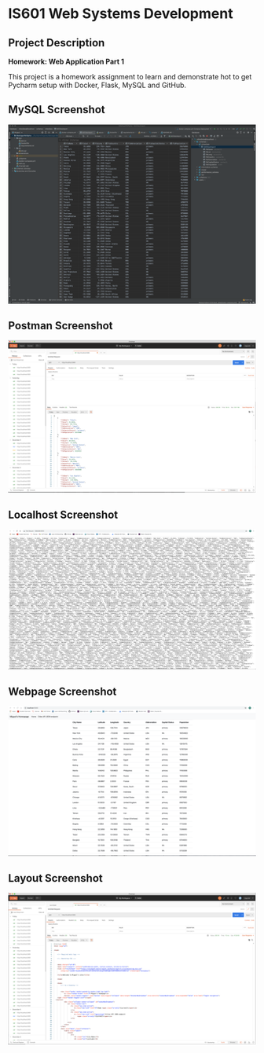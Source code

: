 # IS601 Web Systems Development

## Project Description
**Homework: Web Application Part 1**

This project is a homework assignment to learn and demonstrate hot to get Pycharm setup with Docker, Flask, MySQL and GitHub.

## MySQL Screenshot
![query request output](screenshots/query.png)

## Postman Screenshot
![postman request output](screenshots/postman.png)

## Localhost Screenshot
![postman_request_output](screenshots/localhost.png)

## Webpage Screenshot
![postman_request_output](screenshots/webpage.png)

## Layout Screenshot
![postman_request_output](screenshots/bootstrap.png)

